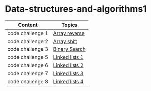 # Data-structures-and-algorithms1



|  Content         |        Topics                                                 |
|------------------|---------------------------------------------------------------|
| code challenge 1 | [Array reverse](array_reverse/README.md)                      |
| code challenge 2 | [Array shift](array_shift/README.md)                          |
| code challenge 3 | [Binary Search](array_binary_search/README.md)                |
| code challenge 5 | [Linked lists 1](Data_Structures/linked_list/README.md)       |
| code challenge 6 | [Linked lists 2](Data_Structures/README.md)                   |
| code challenge 7 | [Linked lists 3](Data_Structures/readme.md)                   |
| code challenge 8 | [Linked lists 4](challenges/challenges/ll_zip/README.md)      |


